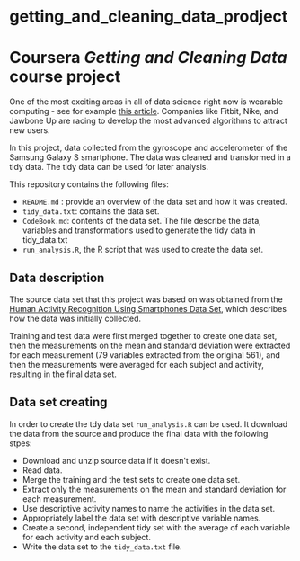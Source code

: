 # getting_and_cleaning_data_prodject
# Coursera *Getting and Cleaning Data* course project

One of the most exciting areas in all of data science right now is wearable computing - see for example [this article](http://www.insideactivitytracking.com/data-science-activity-tracking-and-the-battle-for-the-worlds-top-sports-brand/). Companies like Fitbit, Nike, and Jawbone Up are racing to develop the most advanced algorithms to attract new users.

In this project, data collected from the gyroscope  and accelerometer of the Samsung Galaxy S smartphone. The data was cleaned and transformed in a tidy data. The tidy data can be used for later analysis.

This repository contains the following files:

- `README.md` : provide an overview of the data set and how it was created.
- `tidy_data.txt`: contains the data set.
- `CodeBook.md`: contents of the data set. The file describe the data, variables and transformations used to generate the tidy data in tidy_data.txt
- `run_analysis.R`, the R script that was used to create the data set. 

## Data description <a name="study-design"></a>

The source data set that this project was based on was obtained from the [Human Activity Recognition Using Smartphones Data Set](http://archive.ics.uci.edu/ml/datasets/Human+Activity+Recognition+Using+Smartphones#), which describes how the data was initially collected.

Training and test data were first merged together to create one data set, then the measurements on the mean and standard deviation were extracted for each measurement (79 variables extracted from the original 561), and then the measurements were averaged for each subject and activity, resulting in the final data set.

## Data set creating<a name="creating-data-set"></a>

In order to create the tdy data set `run_analysis.R` can be used. It download the data from the source and produce the final data with the following stpes:

- Download and unzip source data if it doesn't exist.
- Read data.
- Merge the training and the test sets to create one data set.
- Extract only the measurements on the mean and standard deviation for each measurement.
- Use descriptive activity names to name the activities in the data set.
- Appropriately label the data set with descriptive variable names.
- Create a second, independent tidy set with the average of each variable for each activity and each subject.
- Write the data set to the `tidy_data.txt` file.


